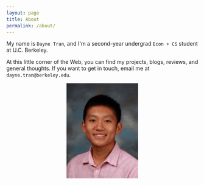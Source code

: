 ```yaml
---
layout: page
title: About
permalink: /about/
---
```


My name is `Dayne Tran`, and I'm a second-year undergrad `Econ + CS` student at U.C. Berkeley.

At this little corner of the Web, you can find my projects, blogs, reviews,
and general thoughts. If you want to get in touch, email me at `dayne.tran@berkeley.edu`.


<center><img src="/assets/images/photo.jpg" ><center>
